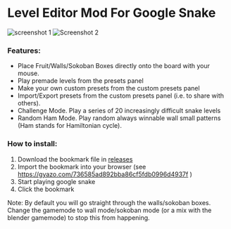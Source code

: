 # Level Editor Mod For Google Snake

![screenshot 1](https://user-images.githubusercontent.com/69080709/213930896-68a9ecf7-1516-4203-9c62-a30e5740b63f.png)
![Screenshot 2](https://user-images.githubusercontent.com/69080709/213930901-8076193a-eed3-4b52-8ac7-b75dab9e8e35.png)


### Features:
- Place Fruit/Walls/Sokoban Boxes directly onto the board with your mouse.
- Play premade levels from the presets panel
- Make your own custom presets from the custom presets panel
- Import/Export presets from the custom presets panel (i.e. to share with others).
- Challenge Mode. Play a series of 20 increasingly difficult snake levels
- Random Ham Mode. Play random always winnable wall small patterns (Ham stands for Hamiltonian cycle).

### How to install:
1. Download the bookmark file in [releases](https://github.com/DarkSnakeGang/GoogleSnakeLevelEditor/releases/latest)
2. Import the bookmark into your browser (see https://gyazo.com/736585ad892bba86cf5fdb0996d4937f )
3. Start playing google snake
4. Click the bookmark

Note: By default you will go straight through the walls/sokoban boxes. Change the gamemode to wall mode/sokoban mode (or a mix with the blender gamemode) to stop this from happening.
